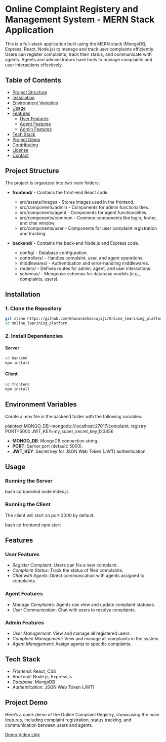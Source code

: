 # Online Complaint Registery and Management System - MERN Stack Application

This is a full-stack application built using the MERN stack (MongoDB, Express, React, Node.js) to manage and track user complaints efficiently. Users can register complaints, track their status, and communicate with agents. Agents and administrators have tools to manage complaints and user interactions effectively.
## Table of Contents
- [Project Structure](#project-structure)
- [Installation](#installation)
- [Environment Variables](#environment-variables)
- [Usage](#usage)
- [Features](#features)
  - [User Features](#user-features)
  - [Agent Features](#agent-features)
  - [Admin Features](#admin-features)
- [Tech Stack](#tech-stack)
- [Project Demo](#project-demo)
- [Contributing](#contributing)
- [License](#license)
- [Contact](#contact)
## Project Structure
The project is organized into two main folders:

- **frontend/** - Contains the front-end React code.
  - src/assets/Images - Stores images used in the frontend.
  - src/components/admin - Components for admin functionalities.
  - src/components/agent - Components for agent functionalities.
  - src/components/common - Common components like login, footer, and chat window.
  - src/components/user - Components for user complaint registration and tracking.

- **backend/** - Contains the back-end Node.js and Express code.
  - config/ - Database configuration.
  - controllers/ - Handles complaint, user, and agent operations.
  - middlewares/ - Authentication and error-handling middlewares.
  - routers/ - Defines routes for admin, agent, and user interactions.
  - schemas/ - Mongoose schemas for database models (e.g., complaints, users).

## Installation

### 1. Clone the Repository
```bash
git clone https://github.com/Bhuvaneshsonujiji/Online_learining_platform
cd Online_learining_platform
```

### 2. Install Dependencies

#### Server
```bash
cd backend
npm install
```

#### Client
```bash
cd frontend
npm install
```
## Environment Variables

Create a .env file in the backend folder with the following variables:

plaintext
MONGO_DB=mongodb://localhost:27017/complaint_registry
PORT=5000
JWT_KEY=my_super_secret_key_123456


- **MONGO_DB**: MongoDB connection string.
- **PORT**: Server port (default: 5000).
- **JWT_KEY**: Secret key for JSON Web Token (JWT) authentication.

## Usage

### Running the Server
bash
cd backend
node index.js

### Running the Client
The client will start on port 3000 by default.

bash
cd frontend
npm start


## Features

### User Features
- *Register Complaint*: Users can file a new complaint.
- *Complaint Status*: Track the status of filed complaints.
- *Chat with Agents*: Direct communication with agents assigned to complaints.

### Agent Features
- *Manage Complaints*: Agents can view and update complaint statuses.
- *User Communication*: Chat with users to resolve complaints.

### Admin Features
- *User Management*: View and manage all registered users.
- *Complaint Management*: View and manage all complaints in the system.
- *Agent Management*: Assign agents to specific complaints.
## Tech Stack

- *Frontend*: React, CSS
- *Backend*: Node.js, Express.js
- *Database*: MongoDB
- *Authentication*: JSON Web Token (JWT)

## Project Demo

Here’s a quick demo of the Online Complaint Registry, showcasing the main features, including complaint registration, status tracking, and communication between users and agents.

[Demo Video Link](https://drive.google.com/file/d/YourDemoVideoLink/view?usp=sharing)

